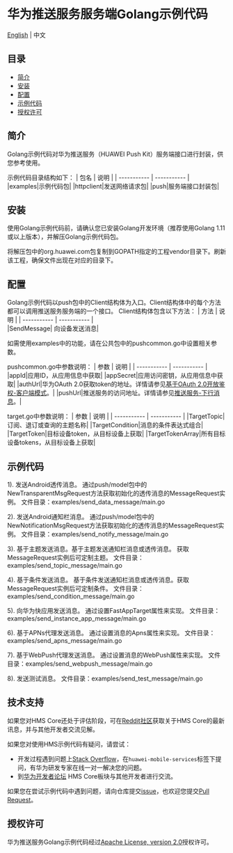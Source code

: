 # 华为推送服务服务端Golang示例代码
[English](README.md) | 中文

## 目录
 * [简介](#简介)
 * [安装](#安装)
 * [配置](#配置)
 * [示例代码](#示例代码)
 * [授权许可](#授权许可)

## 简介
Golang示例代码对华为推送服务（HUAWEI Push Kit）服务端接口进行封装，供您参考使用。

示例代码目录结构如下：
| 包名   | 说明 |
| ----------- | ----------- |  
|examples|示例代码包|
|httpclient|发送网络请求包|
|push|服务端接口封装包|

## 安装
使用Golang示例代码前，请确认您已安装Golang开发环境（推荐使用Golang 1.11或以上版本），并解压Golang示例代码包。
    
将解压包中的org.huawei.com包复制到GOPATH指定的工程vendor目录下。刷新该工程，确保文件出现在对应的目录下。
    
## 配置 
Golang示例代码以push包中的Client结构体为入口。Client结构体中的每个方法都可以调用推送服务服务端的一个接口。
Client结构体包含以下方法：
| 方法   | 说明 |
| ----------- | ----------- |    
|SendMessage|   向设备发送消息|

如需使用examples中的功能，请在公共包中的pushcommon.go中设置相关参数。

pushcommon.go中参数说明：
| 参数   | 说明 |
| ----------- | ----------- |
|appId|应用ID，从应用信息中获取|
|appSecret|应用访问密钥，从应用信息中获取|
|authUrl|华为OAuth 2.0获取token的地址。详情请参见[基于OAuth 2.0开放鉴权-客户端模式](https://developer.huawei.com/consumer/cn/doc/development/HMSCore-Guides/oauth2-0000001212610981)。|
|pushUrl|推送服务的访问地址。详情请参见[推送服务-下行消息](https://developer.huawei.com/consumer/cn/doc/development/HMSCore-Guides/android-server-dev-0000001050040110?ha_source=hms1)。|

target.go中参数说明：
| 参数   | 说明 |
| ----------- | ----------- | 
|TargetTopic|订阅、退订或查询的主题名称|
|TargetCondition|消息的条件表达式组合|
|TargetToken|目标设备token，从目标设备上获取|
|TargetTokenArray|所有目标设备tokens，从目标设备上获取|

## 示例代码

1). 发送Android透传消息。
通过push/model包中的NewTransparentMsgRequest方法获取初始化的透传消息的MessageRequest实例。
文件目录：examples/send_data_message/main.go
    
2). 发送Android通知栏消息。
通过push/model包中的NewNotificationMsgRequest方法获取初始化的透传消息的MessageRequest实例。
文件目录：examples/send_notify_message/main.go
    
3). 基于主题发送消息。基于主题发送通知栏消息或透传消息。
获取MessageRequest实例后可定制主题。
文件目录：examples/send_topic_message/main.go
    
4). 基于条件发送消息。
基于条件发送通知栏消息或透传消息。获取MessageRequest实例后可定制条件。
文件目录：examples/send_condition_message/main.go
    
5). 向华为快应用发送消息。
通过设置FastAppTarget属性来实现。
文件目录：examples/send_instance_app_message/main.go
    
6). 基于APNs代理发送消息。
通过设置消息的Apns属性来实现。
文件目录：examples/send_apns_message/main.go
    
7). 基于WebPush代理发送消息。
通过设置消息的WebPush属性来实现。
文件目录：examples/send_webpush_message/main.go
    
8). 发送测试消息。
文件目录：examples/send_test_message/main.go

## 技术支持
如果您对HMS Core还处于评估阶段，可在[Reddit社区](https://www.reddit.com/r/HuaweiDevelopers/)获取关于HMS Core的最新讯息，并与其他开发者交流见解。

如果您对使用HMS示例代码有疑问，请尝试：
- 开发过程遇到问题上[Stack Overflow](https://stackoverflow.com/questions/tagged/huawei-mobile-services?tab=Votes)，在`huawei-mobile-services`标签下提问，有华为研发专家在线一对一解决您的问题。
- 到[华为开发者论坛](https://developer.huawei.com/consumer/cn/forum/blockdisplay?fid=18?ha_source=hms1) HMS Core板块与其他开发者进行交流。

如果您在尝试示例代码中遇到问题，请向仓库提交[issue](https://github.com/HMS-Core/hms-push-serverdemo-go/issues)，也欢迎您提交[Pull Request](https://github.com/HMS-Core/hms-push-serverdemo-go/pulls)。

## 授权许可
华为推送服务Golang示例代码经过[Apache License, version 2.0](http://www.apache.org/licenses/LICENSE-2.0)授权许可。


